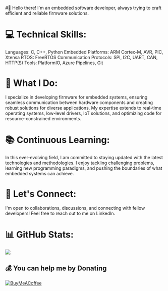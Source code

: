  #👋 Hello there! 
 I'm an embedded software developer, always trying to craft efficient and reliable firmware solutions.

# 💻 Technical Skills:
Languages: C, C++, Python
Embedded Platforms: ARM Cortex-M, AVR, PIC, Xtensa
RTOS: FreeRTOS
Communication Protocols: SPI, I2C, UART, CAN, HTTP(S)
Tools: PlatformIO, Azure Pipelines, Git

# 🚀 What I Do:
I specialize in developing firmware for embedded systems, ensuring seamless communication between hardware components and creating robust solutions for diverse applications. My expertise extends to real-time operating systems, low-level drivers, IoT solutions, and optimizing code for resource-constrained environments.

# 📚 Continuous Learning:
In this ever-evolving field, I am committed to staying updated with the latest technologies and methodologies. I enjoy tackling challenging problems, learning new programming paradigms, and pushing the boundaries of what embedded systems can achieve.

# 🤝 Let's Connect:
I'm open to collaborations, discussions, and connecting with fellow developers! Feel free to reach out to me on LinkedIn.

# 📊 GitHub Stats:
![](https://github-readme-streak-stats.herokuapp.com/?user=brskt-dev&theme=highcontrast&hide_border=true)<br/>


  ## 💰 You can help me by Donating
  [![BuyMeACoffee](https://img.shields.io/badge/Buy%20Me%20a%20Coffee-ffdd00?style=for-the-badge&logo=buy-me-a-coffee&logoColor=black)](https://buymeacoffee.com/brsktdev) 

  
<!-- Proudly created with GPRM ( https://gprm.itsvg.in ) -->
